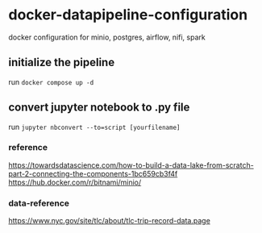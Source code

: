 # docker-datapipeline-configuration
docker configuration for minio, postgres, airflow, nifi, spark

## initialize the pipeline
run `docker compose up -d`

## convert jupyter notebook to .py file
run `jupyter nbconvert --to=script [yourfilename]`

### reference
https://towardsdatascience.com/how-to-build-a-data-lake-from-scratch-part-2-connecting-the-components-1bc659cb3f4f
https://hub.docker.com/r/bitnami/minio/

### data-reference
https://www.nyc.gov/site/tlc/about/tlc-trip-record-data.page
